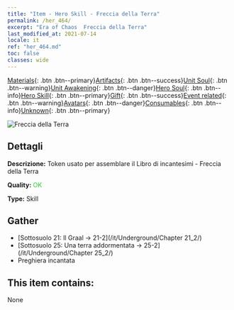 ```yaml
---
title: "Item - Hero Skill - Freccia della Terra"
permalink: /her_464/
excerpt: "Era of Chaos  Freccia della Terra"
last_modified_at: 2021-07-14
locale: it
ref: "her_464.md"
toc: false
classes: wide
---
```

 [Materials](/ItemsIT/){: .btn .btn--primary}[Artifacts](/ItemsIT/Artifacts/){: .btn .btn--success}[Unit Soul](/ItemsIT/UnitSoul/){: .btn .btn--warning}[Unit Awakening](/ItemsIT/UnitAwakening/){: .btn .btn--danger}[Hero Soul](/ItemsIT/HeroSoul/){: .btn .btn--info}[Hero Skill](/ItemsIT/HeroSkill/){: .btn .btn--primary}[Gift](/ItemsIT/Gift/){: .btn .btn--success}[Event related](/ItemsIT/Events/){: .btn .btn--warning}[Avatars](/ItemsIT/Avatars/){: .btn .btn--danger}[Consumables](/ItemsIT/Consumables/){: .btn .btn--info}[Unknown](/ItemsIT/Unknown/){: .btn .btn--primary}

 ![Freccia della Terra](/images/t/ps_dadishenjian.png)

## Dettagli
 **Descrizione:** Token usato per assemblare il Libro di incantesimi - Freccia della Terra

 **Quality:** <span style="color: #32CD32">OK</span>

 **Type:** Skill

## Gather

*    [Sottosuolo 21: Il Graal -> 21-2](/it/Underground/Chapter 21_2/) 
*    [Sottosuolo 25: Una terra addormentata -> 25-2](/it/Underground/Chapter 25_2/) 
*    Preghiera incantata 

## This item contains:

  None

